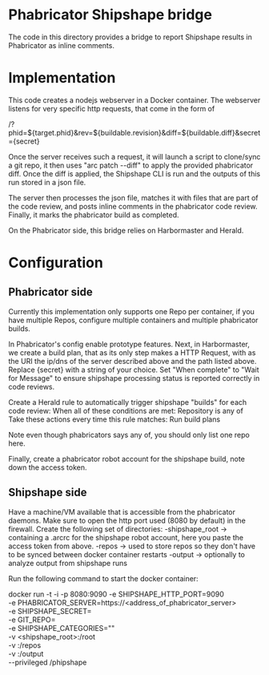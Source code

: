# Phabricator Shipshape bridge
The code in this directory provides a bridge to report Shipshape results in
Phabricator as inline comments.

# Implementation
This code creates a nodejs webserver in a Docker container.
The webserver listens for very specific http requests, that come in the form of

/?phid=${target.phid}&rev=${buildable.revision}&diff=${buildable.diff}&secret={secret}

Once the server receives such a request, it will launch a script to clone/sync
 a git repo, it then uses "arc patch --diff" to apply the provided phabricator
 diff.
Once the diff is applied, the Shipshape CLI is run and the outputs of this run
 stored in a json file.

The server then processes the json file, matches it with files that are part of
 the code review, and posts inline comments in the phabricator code review.
Finally, it marks the phabricator build as completed.

On the Phabricator side, this bridge relies on Harbormaster and Herald.

# Configuration
## Phabricator side
Currently this implementation only supports one Repo per container,
if you have multiple Repos, configure multiple containers and multiple
phabricator builds.

In Phabricator's config enable prototype features.
Next, in Harbormaster, we create a build plan, that as its only step makes a
 HTTP Request, with as the URI the ip/dns of the server described above and the
 path listed above. Replace {secret} with a string of your choice.
Set "When complete" to "Wait for Message" to ensure shipshape processing
status is reported correctly in code reviews.

Create a Herald rule to automatically trigger shipshape "builds" for each code
 review:
When all of these conditions are met:
 Repository is any of <Your repo>
Take these actions every time this rule matches:
 Run build plans <the build plan you just created>

Note even though phabricators says any of, you should only list one repo here.

Finally, create a phabricator robot account for the shipshape build, note down
 the access token.


## Shipshape side
Have a machine/VM available that is accessible from the phabricator daemons.
Make sure to open the http port used (8080 by default) in the firewall.
Create the following set of directories:
-shipshape_root -> containing a .arcrc for the shipshape robot account,
   here you paste the access token from above.
-repos -> used to store repos so they don't have to be synced between docker
 container restarts
-output -> optionally to analyze output from shipshape runs

Run the following command to start the docker container:

docker run -t -i -p 8080:9090 -e SHIPSHAPE_HTTP_PORT=9090 \
  -e PHABRICATOR_SERVER=https:\/\/<address_of_phabricator_server> \
  -e SHIPSHAPE_SECRET=<the secret you chose> \
  -e GIT_REPO=<git repo address> \
  -e SHIPSHAPE_CATEGORIES="<shipshape categories to run>" \
  -v <shipshape_root>:/root \
  -v <repos>:/repos \
  -v <output>:/output \
  --privileged <location of docker container>/phipshape


